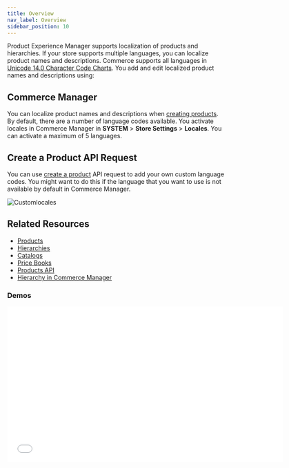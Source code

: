 ```yaml
---
title: Overview
nav_label: Overview
sidebar_position: 10
---
```


Product Experience Manager supports localization of products and hierarchies. If your store supports multiple languages, you can localize product names and descriptions. Commerce supports all languages in [Unicode 14.0 Character Code Charts](http://www.unicode.org/charts/index.html). You add and edit localized product names and descriptions using:

## Commerce Manager

You can localize product names and descriptions when [creating products](/docs/pxm/products/pxm-products-commerce-manager/create-products). By default, there are a number of language codes available. You activate locales in Commerce Manager in **SYSTEM** > **Store Settings** > **Locales**. You can activate a maximum of 5 languages.

## Create a Product API Request

You can use [create a product](/docs/pxm/products/ep-pxm-products-api/create-a-product) API request to add your own custom language codes. You might want to do this if the language that you want to use is not available by default in Commerce Manager. 

![Customlocales](/assets/custom_locales.png)

## Related Resources

- [Products](/docs/pxm/products/pxm-products)
- [Hierarchies](/docs/pxm/hierarchies/hierarchy)
- [Catalogs](/docs/pxm/catalogs)
- [Price Books](/docs/pxm/pricebooks/price-books)
- [Products API](/docs/pxm/products/ep-pxm-products-api/pxm-products-api-overview)
- [Hierarchy in Commerce Manager](/docs/pxm/hierarchies/hierarchy)

### Demos

  <iframe class="vidyard_iframe" title="Product Locales" src="//play.vidyard.com/1r1Fk76EU6dsCkMitNeM7r.html?" width="640" height="360" scrolling="no" frameborder="0" allowtransparency="true" allowfullscreen referrerpolicy="no-referrer-when-downgrade"></iframe>

